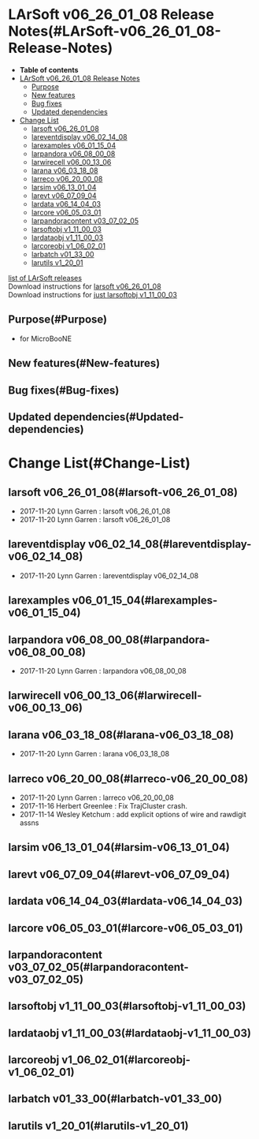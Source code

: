 LArSoft v06\_26\_01\_08 Release Notes(#LArSoft-v06_26_01_08-Release-Notes)
=============================================================================

-   **Table of contents**
-   [LArSoft v06\_26\_01\_08 Release Notes](#LArSoft-v06_26_01_08-Release-Notes)
    -   [Purpose](#Purpose)
    -   [New features](#New-features)
    -   [Bug fixes](#Bug-fixes)
    -   [Updated dependencies](#Updated-dependencies)
-   [Change List](#Change-List)
    -   [larsoft v06\_26\_01\_08](#larsoft-v06_26_01_08)
    -   [lareventdisplay v06\_02\_14\_08](#lareventdisplay-v06_02_14_08)
    -   [larexamples v06\_01\_15\_04](#larexamples-v06_01_15_04)
    -   [larpandora v06\_08\_00\_08](#larpandora-v06_08_00_08)
    -   [larwirecell v06\_00\_13\_06](#larwirecell-v06_00_13_06)
    -   [larana v06\_03\_18\_08](#larana-v06_03_18_08)
    -   [larreco v06\_20\_00\_08](#larreco-v06_20_00_08)
    -   [larsim v06\_13\_01\_04](#larsim-v06_13_01_04)
    -   [larevt v06\_07\_09\_04](#larevt-v06_07_09_04)
    -   [lardata v06\_14\_04\_03](#lardata-v06_14_04_03)
    -   [larcore v06\_05\_03\_01](#larcore-v06_05_03_01)
    -   [larpandoracontent v03\_07\_02\_05](#larpandoracontent-v03_07_02_05)
    -   [larsoftobj v1\_11\_00\_03](#larsoftobj-v1_11_00_03)
    -   [lardataobj v1\_11\_00\_03](#lardataobj-v1_11_00_03)
    -   [larcoreobj v1\_06\_02\_01](#larcoreobj-v1_06_02_01)
    -   [larbatch v01\_33\_00](#larbatch-v01_33_00)
    -   [larutils v1\_20\_01](#larutils-v1_20_01)

[list of LArSoft releases](LArSoft_release_list)\
Download instructions for [larsoft v06\_26\_01\_08](http://scisoft.fnal.gov/scisoft/bundles/larsoft/v06_26_01_08/larsoft-v06_26_01_08.html)\
Download instructions for [just larsoftobj v1\_11\_00\_03](http://scisoft.fnal.gov/scisoft/bundles/larsoftobj/v1_11_00_03/larsoftobj-v1_11_00_03.html)

Purpose(#Purpose)
--------------------

-   for MicroBooNE

New features(#New-features)
------------------------------

Bug fixes(#Bug-fixes)
------------------------

Updated dependencies(#Updated-dependencies)
----------------------------------------------

Change List(#Change-List)
============================

larsoft v06\_26\_01\_08(#larsoft-v06_26_01_08)
-------------------------------------------------

-   2017-11-20 Lynn Garren : larsoft v06\_26\_01\_08
-   2017-11-20 Lynn Garren : larsoft v06\_26\_01\_08

lareventdisplay v06\_02\_14\_08(#lareventdisplay-v06_02_14_08)
-----------------------------------------------------------------

-   2017-11-20 Lynn Garren : lareventdisplay v06\_02\_14\_08

larexamples v06\_01\_15\_04(#larexamples-v06_01_15_04)
---------------------------------------------------------

larpandora v06\_08\_00\_08(#larpandora-v06_08_00_08)
-------------------------------------------------------

-   2017-11-20 Lynn Garren : larpandora v06\_08\_00\_08

larwirecell v06\_00\_13\_06(#larwirecell-v06_00_13_06)
---------------------------------------------------------

larana v06\_03\_18\_08(#larana-v06_03_18_08)
-----------------------------------------------

-   2017-11-20 Lynn Garren : larana v06\_03\_18\_08

larreco v06\_20\_00\_08(#larreco-v06_20_00_08)
-------------------------------------------------

-   2017-11-20 Lynn Garren : larreco v06\_20\_00\_08
-   2017-11-16 Herbert Greenlee : Fix TrajCluster crash.
-   2017-11-14 Wesley Ketchum : add explicit options of wire and rawdigit assns

larsim v06\_13\_01\_04(#larsim-v06_13_01_04)
-----------------------------------------------

larevt v06\_07\_09\_04(#larevt-v06_07_09_04)
-----------------------------------------------

lardata v06\_14\_04\_03(#lardata-v06_14_04_03)
-------------------------------------------------

larcore v06\_05\_03\_01(#larcore-v06_05_03_01)
-------------------------------------------------

larpandoracontent v03\_07\_02\_05(#larpandoracontent-v03_07_02_05)
---------------------------------------------------------------------

larsoftobj v1\_11\_00\_03(#larsoftobj-v1_11_00_03)
-----------------------------------------------------

lardataobj v1\_11\_00\_03(#lardataobj-v1_11_00_03)
-----------------------------------------------------

larcoreobj v1\_06\_02\_01(#larcoreobj-v1_06_02_01)
-----------------------------------------------------

larbatch v01\_33\_00(#larbatch-v01_33_00)
--------------------------------------------

larutils v1\_20\_01(#larutils-v1_20_01)
------------------------------------------
